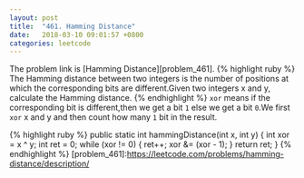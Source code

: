 ```yaml
---
layout: post
title:  "461. Hamming Distance"
date:   2018-03-10 09:01:57 +0800
categories: leetcode 
---
```

The problem link is [Hamming Distance][problem_461].
{% highlight ruby %}
The Hamming distance between two integers is the number of positions at which 
the corresponding bits are different.Given two integers x and y, calculate
the Hamming distance.
{% endhighlight %}
`xor` means if the corresponding bit is different,then we get a bit `1` else we get a bit `0`.We first `xor` x and y and then
count how many `1` bit in the result.

{% highlight ruby %}
public static int hammingDistance(int x, int y) {
	int xor = x ^ y;
	int ret = 0;
	while (xor != 0) {
		ret++;
		xor &= (xor - 1);
	}
	return ret;
}
{% endhighlight %}
[problem_461]:https://leetcode.com/problems/hamming-distance/description/
